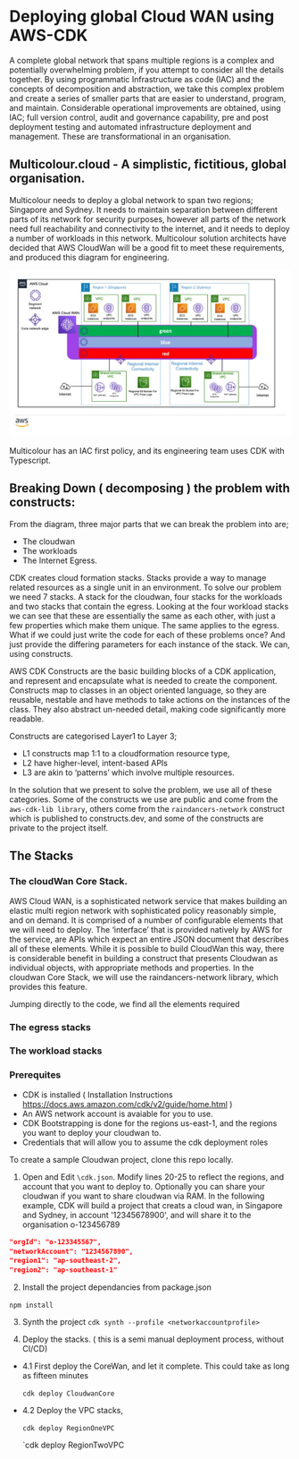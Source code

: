 # Deploying global Cloud WAN using AWS-CDK #

A complete global network that spans multiple regions is a complex and potentially overwhelming problem,  if you attempt to consider all the details together.    By using  programmatic Infrastructure as code (IAC) and the concepts of decomposition and abstraction, we  take this complex problem and create a series of smaller parts that are easier to understand, program, and maintain.   Considerable operational improvements are obtained, using IAC;  full version control, audit and governance capability, pre and post deployment testing and  automated infrastructure deployment and management. These are transformational in an organisation. 

## Multicolour.cloud - A simplistic, fictitious, global organisation.  ##
Multicolour needs to deploy a global network to span two regions; Singapore and Sydney. 
It needs to  maintain separation between different parts of its network for security purposes, however all parts of the network need full reachability and connectivity to the internet, and it needs to deploy a number of workloads in this network.  Multicolour solution architects have decided that AWS CloudWan will be a good fit to meet these requirements, and produced this diagram for engineering.

![MulticolorDiagram](./docs/images/multicolour.jpg)


Multicolour has an IAC first policy, and its engineering team uses CDK with Typescript.


## Breaking Down ( decomposing ) the problem with constructs: ##

From the diagram,  three major parts that we can break the problem into are;


- The cloudwan
- The workloads
- The Internet Egress.

CDK creates cloud formation stacks. Stacks provide a way to manage related resources as a single unit in an environment.  To solve our problem we need 7 stacks.  A stack for the cloudwan, four stacks for the workloads and two stacks that contain the egress. Looking at  the four workload stacks we can see that these are essentially the same as each other, with just a few properties which make them unique.  The same applies to the egress.    What if we could just write the code for each of these problems once? And just provide the differing parameters for each instance of the stack. We can, using constructs.

AWS CDK Constructs are the basic building blocks of a CDK application, and represent and encapsulate what is needed to create the component.  Constructs map to classes in an object oriented language, so they are reusable, nestable and have methods to take actions on the instances of the class.   They also abstract un-needed detail, making code significantly more readable.

Constructs are categorised Layer1 to Layer 3;

- L1 constructs map 1:1 to a cloudformation resource type, 
- L2  have higher-level, intent-based APIs
- L3 are akin to ‘patterns’ which involve multiple resources. 


In the solution that we present to solve the problem, we use all of these categories.  Some of the constructs we use are public and come from the ```aws-cdk-lib library```, others come from the ```raindancers-network``` construct which is published to constructs.dev, and some of the constructs are private to the project itself.

## The Stacks ##

### The cloudWan Core Stack. ###

AWS Cloud WAN, is a sophisticated network service that makes building an elastic multi region network with sophisticated policy reasonably simple, and on demand.  It is comprised of a number of configurable elements that we will need to deploy.  The  ‘interface’ that is provided natively by AWS for the service, are APIs which  expect an entire JSON document that describes all of these elements. While it is possible to build CloudWan this way,  there is considerable benefit in building a construct that presents Cloudwan as individual objects,  with appropriate methods and properties.   In the cloudwan Core Stack, we will use the raindancers-network library, which provides this feature.

Jumping directly to the code, we find all the elements required

### The egress stacks


### The workload stacks






### Prerequites

- CDK is installed ( Installation Instructions https://docs.aws.amazon.com/cdk/v2/guide/home.html  )
- An AWS network account is avaiable for you to use. 
- CDK Bootstrapping is done for the regions us-east-1, and the regions you want to deploy your cloudwan to.
- Credentials that will allow you to assume the cdk deployment roles


To create a sample Cloudwan project, clone this repo locally.

1. Open and Edit `\cdk.json`.  Modify lines 20-25 to reflect the regions, and account that you want to deploy to.  Optionally you can share your cloudwan if you want to share cloudwan via RAM.  In the following example, CDK will build a project that creats a cloud wan, in Singapore and Sydney, in account '12345678900', and will share it to the organisation o-123456789

```json
"orgId": "o-123345567",
"networkAccount": "1234567890",
"region1": "ap-southeast-2",
"region2": "ap-southeast-1"
```

2. Install the project dependancies from package.json

`npm install`


3. Synth the project
`cdk synth --profile <networkaccountprofile>`

4. Deploy the stacks. ( this is a semi manual deployment process, without CI/CD)

- 4.1 First deploy the CoreWan, and let it complete. This could take as long as fifteen minutes
  
  `cdk deploy CloudwanCore`

- 4.2 Deploy the VPC stacks, 

  `cdk deploy RegionOneVPC`

  `cdk deploy RegionTwoVPC

